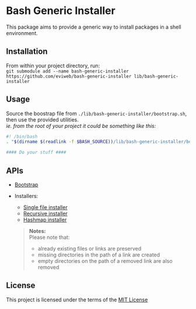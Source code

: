 Bash Generic Installer
======================
This package aims to provide a generic way to install packages in a shell environment.    

Installation
------------
From within your project directory, run:    
`git submodule add --name bash-generic-installer https://github.com/eviweb/bash-generic-installer lib/bash-generic-installer`    

Usage
-----
Source the boostrap file from `./lib/bash-generic-installer/bootstrap.sh`, then use the provided utilities.    
_ie. from the root of your project it could be something like this:_    
```bash
#! /bin/bash
. "$(dirname $(readlink -f $BASH_SOURCE))/lib/bash-generic-installer/bootstrap.sh"

#### Do your stuff ####
```

APIs
----
* [Bootstrap](/docs/bootstrap.md)
* Installers:
    - [Single file installer](/docs/singlefileinstaller.md)
    - [Recursive installer](/docs/recursiveinstaller.md)
    - [Hashmap installer](/docs/hashmapinstaller.md)

    > **Notes:**    
    > Please note that:
    >    - already existing files or links are preserved
    >    - missing directories in the path of a link are created
    >    - empty directories on the path of a removed link are also removed

License
-------
This project is licensed under the terms of the [MIT License](/LICENSE)
